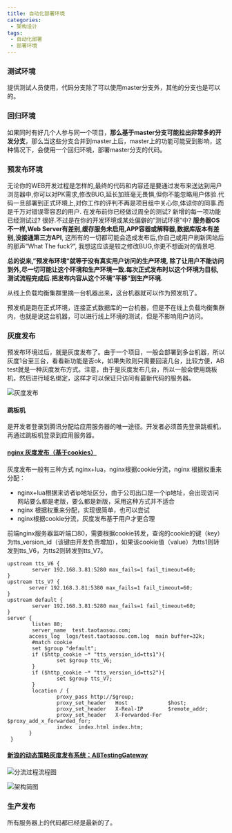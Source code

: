```yaml
---
title: 自动化部署环境
categories:
 - 架构设计
tags:
 - 自动化部署
 - 部署环境
---
```


### 测试环境
提供测试人员使用，代码分支除了可以使用master分支外，其他的分支也是可以的。


### 回归环境
如果同时有好几个人参与同一个项目，**那么基于master分支可能拉出非常多的开发分支**，那么当这些分支合并到master上后，master上的功能可能受到影响，这种情况下，会使用一个回归环境，部署master分支的代码。


### 预发布环境
无论你的WEB开发过程是怎样的,最终的代码和内容还是要通过发布来送达到用户浏览器中,你可以对PK需求,修改BUG,延长加班毫无畏惧,但你不能忽略用户体验.代码一旦部署到正式环境上,对你工作的评判不再是项目组中关心你,体谅你的同事.而是千万对错误零容忍的用户. 在发布前你已经做过周全的测试? 新增的每一项功能已经测试过? 很好.不过是在你的开发环境或某处偏僻的”测试环境”中? **服务器OS不一样,Web Server有差别,缓存服务未启用,APP容器或解释器,数据库版本有差别,没接通第三方API**, 这所有的一切都可能会造成发布后,你自己或用户刷新网站后的那声”What The fuck?”, 我想这应该是较之修改BUG,你更不想面对的情景吧.

**总的说来,”预发布环境”就等于没有真实用户访问的生产环境, 除了让用户不能访问到外,尽一切可能让这个环境和生产环境一致.每次正式发布时以这个环境为目标,测试流程完成后.把发布内容从这个环境”平移”到生产环境.**

从线上负载均衡集群里摘一台机器出来，这台机器就可以作为预发机了。

预发机是跑在正式环境，连接正式数据库的一台机器，但是不在线上负载均衡集群内，也就是说这台机器，可以进行线上环境的测试，但是不影响用户访问。

### 灰度发布
预发布环境过后，就是灰度发布了。由于一个项目，一般会部署到多台机器，所以灰度1台至三台，看看新功能是否ok，如果失败则只需要回滚几台，比较方便，AB test就是一种灰度发布方式。注意，由于是灰度发布几台，所以一般会使用跳板机，然后进行域名绑定，这样才可以保证只访问有最新代码的服务器。

![灰度发布](https://zgjian-pic.oss-cn-beijing.aliyuncs.com/markdown/220350j03i0znju45rlvr9.png)

#### 跳板机
是开发者登录到腾讯分配给应用服务器的唯一途径。开发者必须首先登录跳板机，再通过跳板机登录到应用服务器。

#### [nginx 灰度发布（基于cookies） ](http://blog.chinaunix.net/uid-531464-id-4140473.html)
灰度发布一般有三种方式 nginx+lua，nginx根据cookie分流，nginx 根据权重来分配：
- nginx+lua根据来访者ip地址区分，由于公司出口是一个ip地址，会出现访问网站要么都是老版，要么都是新版，采用这种方式并不适合
- nginx 根据权重来分配，实现很简单，也可以尝试
- nginx根据cookie分流，灰度发布基于用户才更合理

前端nginx服务器监听端口80，需要根据cookie转发，查询的cookie的键（key）为tts_version_id（该键由开发负责增加），如果该cookie值（value）为tts1则转发到tts_V6，为tts2则转发到tts_V7。
```nginx
upstream tts_V6 {
        server 192.168.3.81:5280 max_fails=1 fail_timeout=60;
}
upstream tts_V7 {
       server 192.168.3.81:5380 max_fails=1 fail_timeout=60;
}
upstream default {
        server 192.168.3.81:5280 max_fails=1 fail_timeout=60;
}
server {
        listen 80;
        server_name  test.taotaosou.com;
       access_log  logs/test.taotaosou.com.log  main buffer=32k;
        #match cookie
        set $group "default";
        if ($http_cookie ~* "tts_version_id=tts1"){
                set $group tts_V6;
        }
        if ($http_cookie ~* "tts_version_id=tts2"){
                set $group tts_V7;
        }
        location / {                       
                proxy_pass http://$group;
                proxy_set_header   Host             $host;
                proxy_set_header   X-Real-IP        $remote_addr;
                proxy_set_header   X-Forwarded-For $proxy_add_x_forwarded_for;
                index  index.html index.htm;
       }
 }

```

#### [新浪的动态策略灰度发布系统：ABTestingGateway](https://github.com/CNSRE/ABTestingGateway)
![分流过程流程图](https://zgjian-pic.oss-cn-beijing.aliyuncs.com/markdown/div_flowchart.png)

![架构简图](https://zgjian-pic.oss-cn-beijing.aliyuncs.com/markdown/20150818/20150818171120_268.png)

### 生产发布
所有服务器上的代码都已经是最新的了。
